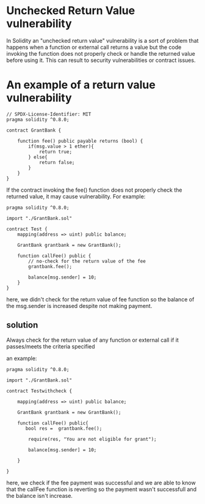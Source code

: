 #  Unchecked Return Value vulnerability 

In Solidity an "unchecked return value" vulnerability is a sort of problem that happens when a function or external call returns  a value but the code invoking the function does not properly check or handle the returned value before using it. This can result to security vulnerabilities or contract issues.

# An example of a return value vulnerability
```
// SPDX-License-Identifier: MIT
pragma solidity ^0.8.0;

contract GrantBank {

    function fee() public payable returns (bool) {
        if(msg.value > 1 ether){
            return true;
        } else{
            return false;
        }  
    }
}
```

If the contract invoking the fee() function does not properly check the returned value, it may cause vulnerability. For example:

```
pragma solidity ^0.8.0;

import "./GrantBank.sol"

contract Test {
    mapping(address => uint) public balance;

    GrantBank grantbank = new GrantBank();

    function callFee() public {
        // no-check for the return value of the fee
        grantbank.fee();

        balance[msg.sender] = 10;
    }
}
```
here, we didn't check for the return value of fee function so the balance of the msg.sender is increased despite not making payment.

## solution 
Always check for the return value of any function or external call if it passes/meets the criteria specified

an example:
```
pragma solidity ^0.8.0;

import "./GrantBank.sol"

contract Testwithcheck {

    mapping(address => uint) public balance;

    GrantBank grantbank = new GrantBank();

    function callFee() public{
       bool res =  grantbank.fee();

        require(res, "You are not eligible for grant");

        balance[msg.sender] = 10;

    }

}

```
here, we check if the fee payment was successful and we are able to know that the callFee function is reverting so the payment wasn't successfull and the balance isn't increase.
